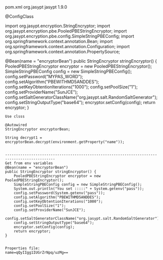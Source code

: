 pom.xml
		<dependency>
		    <groupId>org.jasypt</groupId>
		    <artifactId>jasypt</artifactId>
		    <version>1.9.0</version>
		</dependency>
        
   
   
   @ConfigClass
   
   import org.jasypt.encryption.StringEncryptor;
import org.jasypt.encryption.pbe.PooledPBEStringEncryptor;
import org.jasypt.encryption.pbe.config.SimpleStringPBEConfig;
import org.springframework.context.annotation.Bean;
import org.springframework.context.annotation.Configuration;
import org.springframework.context.annotation.PropertySource;

   @Bean(name = "encryptorBean")
	public StringEncryptor stringEncryptor() {
	    PooledPBEStringEncryptor encryptor = new PooledPBEStringEncryptor();
	    SimpleStringPBEConfig config = new SimpleStringPBEConfig();
	    config.setPassword("MYPAS_WORD");
	    config.setAlgorithm("PBEWITHMD5ANDDES");
	    config.setKeyObtentionIterations("1000");
	    config.setPoolSize("1");
	    config.setProviderName("SunJCE");
	    config.setSaltGeneratorClassName("org.jasypt.salt.RandomSaltGenerator");
	    config.setStringOutputType("base64");
	    encryptor.setConfig(config);
	    return encryptor;
	}
    
    Use clsss
    
    @Autowired
	StringEncryptor encryptorBean;
    
    String decrypt1 = encryptorBean.decrypt(environment.getProperty("name"));
    
    
    ---------------------------------------------------------------------------------------------
    Get from env variables
    @Bean(name = "encryptorBean")
	public StringEncryptor stringEncryptor() {
	    PooledPBEStringEncryptor encryptor = new PooledPBEStringEncryptor();
	    SimpleStringPBEConfig config = new SimpleStringPBEConfig();
	    System.out.println("You set :::::" + System.getenv("pass"));
	    config.setPassword(System.getenv("pass"));
	    config.setAlgorithm("PBEWITHMD5ANDDES");
	    config.setKeyObtentionIterations("1000");
	    config.setPoolSize("1");
	    config.setProviderName("SunJCE");
	    config.setSaltGeneratorClassName("org.jasypt.salt.RandomSaltGenerator");
	    config.setStringOutputType("base64");
	    encryptor.setConfig(config);
	    return encryptor;
	}
	
	
	Properties file:
	name=qQyIIgg1IUGrZrNpq/uzMg==
